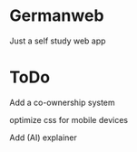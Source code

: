 # Germanweb
Just a self study web app

# ToDo
Add a co-ownership system

optimize css for mobile devices

Add (AI) explainer